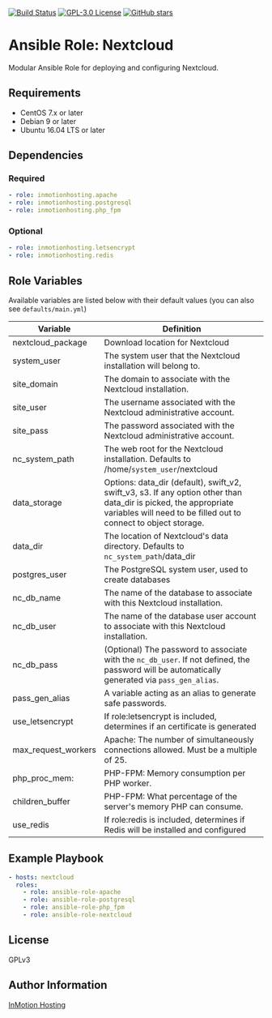[![Build Status](https://travis-ci.org/inmotionhosting/ansible-role-nextcloud.png?branch=master)](https://travis-ci.org/inmotionhosting/ansible-role-nextcloud) [![GPL-3.0 License](https://img.shields.io/github/license/inmotionhosting/ansible-role-nextcloud.svg?color=blue)](https://github.com/inmotionhosting/ansible-role-nextcloud/blob/master/LICENSE) [![GitHub stars](https://img.shields.io/github/stars/inmotionhosting/ansible-role-nextcloud.svg)](https://github.com/inmotionhosting/ansible-role-nextcloud/stargazers)

# Ansible Role: Nextcloud

Modular Ansible Role for deploying and configuring Nextcloud.

## Requirements

* CentOS 7.x or later
* Debian 9 or later
* Ubuntu 16.04 LTS or later

## Dependencies

### Required

```yaml
- role: inmotionhosting.apache
- role: inmotionhosting.postgresql
- role: inmotionhosting.php_fpm
```

### Optional
```yaml
- role: inmotionhosting.letsencrypt
- role: inmotionhosting.redis
```

## Role Variables

Available variables are listed below with their default values (you can also see `defaults/main.yml`)

| Variable | Definition |
| -------- | ---------- |
| nextcloud_package | Download location for Nextcloud
| system_user | The system user that the Nextcloud installation will belong to.
| site_domain | The domain to associate with the Nextcloud installation.
| site_user | The username associated with the Nextcloud administrative account.
| site_pass | The password associated with the Nextcloud administrative account.
| nc_system_path | The web root for the Nextcloud installation. Defaults to /home/`system_user`/nextcloud
| data_storage | Options: data_dir (default), swift_v2, swift_v3, s3. If any option other than data_dir is picked, the appropriate variables will need to be filled out to connect to object storage.
| data_dir | The location of Nextcloud's data directory. Defaults to `nc_system_path`/data_dir
| postgres_user | The PostgreSQL system user, used to create databases
| nc_db_name | The name of the database to associate with this Nextcloud installation.
| nc_db_user | The name of the database user account to associate with this Nextcloud installation.
| nc_db_pass | (Optional) The password to associate with the `nc_db_user`.  If not defined, the password will be automatically generated via `pass_gen_alias`.
| pass_gen_alias | A variable acting as an alias to generate safe passwords.
| use_letsencrypt | If role:letsencrypt is included, determines if an certificate is generated
| max_request_workers | Apache: The number of simultaneously connections allowed. Must be a multiple of 25.
| php_proc_mem: | PHP-FPM: Memory consumption per PHP worker.
| children_buffer | PHP-FPM: What percentage of the server's memory PHP can consume.
| use_redis | If role:redis is included, determines if Redis will be installed and configured

## Example Playbook
```yaml
- hosts: nextcloud
  roles:
    - role: ansible-role-apache
    - role: ansible-role-postgresql
    - role: ansible-role-php_fpm
    - role: ansible-role-nextcloud
```

## License

GPLv3

## Author Information

[InMotion Hosting](https://inmotionhosting.com)
